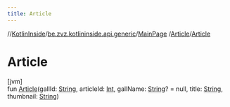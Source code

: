```yaml
---
title: Article
---
```

//[KotlinInside](../../../../index.html)/[be.zvz.kotlininside.api.generic](../../index.html)/[MainPage](../index.html)
/[Article](index.html)/[Article](-article.html)

# Article

[jvm]\
fun [Article](-article.html)(gallId: [String](https://kotlinlang.org/api/latest/jvm/stdlib/kotlin/-string/index.html),
articleId: [Int](https://kotlinlang.org/api/latest/jvm/stdlib/kotlin/-int/index.html),
gallName: [String](https://kotlinlang.org/api/latest/jvm/stdlib/kotlin/-string/index.html)? = null,
title: [String](https://kotlinlang.org/api/latest/jvm/stdlib/kotlin/-string/index.html),
thumbnail: [String](https://kotlinlang.org/api/latest/jvm/stdlib/kotlin/-string/index.html))




